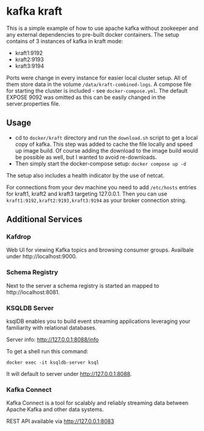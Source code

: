 # kafka kraft

This is a simple example of how to use apache kafka without zookeeper and any external dependencies to pre-built docker
containers. The setup contains of 3 instances of kafka in kraft mode:

- kraft1:9192
- kraft2:9193
- kraft3:9194

Ports were change in every instance for easier local cluster setup. All of them store data in the
volume `/data/kraft-combined-logs`. A compose file for starting the cluster is included - see `docker-compose.yml`.
The default EXPOSE 9092 was omitted as this can be easily changed in the server.properties file.

## Usage

* cd to `docker/kraft` directory and run the `download.sh` script to get a local copy of kafka. This step was added to
  cache the file locally and speed up image build. Of course adding the download to the image build would be possible as
  well, but I wanted to avoid re-downloads.
* Then simply start the docker-compose setup: `docker compose up -d`

The setup also includes a health indicator by the use of netcat.

For connections from your dev machine you need to add `/etc/hosts` entries for kraft1, kraft2 and kraft3 targeting
127.0.0.1. Then you can use `kraft1:9192,kraft2:9193,kraft3:9194` as your broker connection string.

## Additional Services

### Kafdrop

Web UI for viewing Kafka topics and browsing consumer groups. Availbale under http://localhost:9000.

### Schema Registry

Next to the server a schema registry is started an mapped to http://localhost:8081.

### KSQLDB Server

ksqlDB enables you to build event streaming applications leveraging your familiarity with relational databases.

Server info: http://127.0.0.1:8088/info

To get a shell run this command:

```shell
docker exec -it ksqldb-server ksql
```

It will default to server under http://127.0.0.1:8088.

### Kafka Connect

Kafka Connect is a tool for scalably and reliably streaming data between Apache Kafka and other data systems.

REST API available via http://127.0.0.1:8083